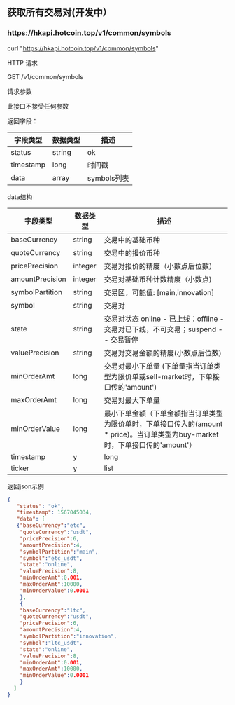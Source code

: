 ## 获取所有交易对(开发中）
### https://hkapi.hotcoin.top/v1/common/symbols
curl "https://hkapi.hotcoin.top/v1/common/symbols"

HTTP 请求

GET /v1/common/symbols

请求参数

此接口不接受任何参数

返回字段：

字段类型|数据类型|描述
------------- | ------------- |  ------------- 
status|string|ok
timestamp|long|时间戳
data|array|symbols列表


data结构

字段类型|数据类型|描述
------------- | ------------- |  ------------- 
baseCurrency|string|交易中的基础币种
quoteCurrency|string|交易中的报价币种
pricePrecision|integer|交易对报价的精度（小数点后位数）
amountPrecision|integer|交易对基础币种计数精度（小数点)
symbolPartition|string|交易区，可能值: [main,innovation]
symbol|string|交易对
state|string|交易对状态 online - 已上线；offline - 交易对已下线，不可交易；suspend -- 交易暂停
valuePrecision|string|交易对交易金额的精度(小数点后位数)
minOrderAmt|long|交易对最小下单量 (下单量指当订单类型为限价单或sell-market时，下单接口传的'amount')
maxOrderAmt|long|交易对最大下单量
minOrderValue|long|最小下单金额（下单金额指当订单类型为限价单时，下单接口传入的(amount * price)。当订单类型为buy-market时，下单接口传的'amount'）
timestamp|y|long|当前毫秒数||
ticker|y|list|数据||



返回json示例

```json
{
   "status": "ok",
   "timestamp": 1567045034,
   "data": [
   {"baseCurrency":"etc",
    "quoteCurrency":"usdt",
    "pricePrecision":6,
    "amountPrecision":4,
    "symbolPartition":"main",
    "symbol":"etc_usdt",
    "state":"online",
    "valuePrecision":8,
    "minOrderAmt":0.001,
    "maxOrderAmt":10000,
    "minOrderValue":0.0001
    },
    {
    "baseCurrency":"ltc",
    "quoteCurrency":"usdt",
    "pricePrecision":6,
    "amountPrecision":4,
    "symbolPartition":"innovation",
    "symbol":"ltc_usdt",
    "state":"online",
    "valuePrecision":8,
    "minOrderAmt":0.001,
    "maxOrderAmt":10000,
    "minOrderValue":0.0001
    }
  ]
}
```

